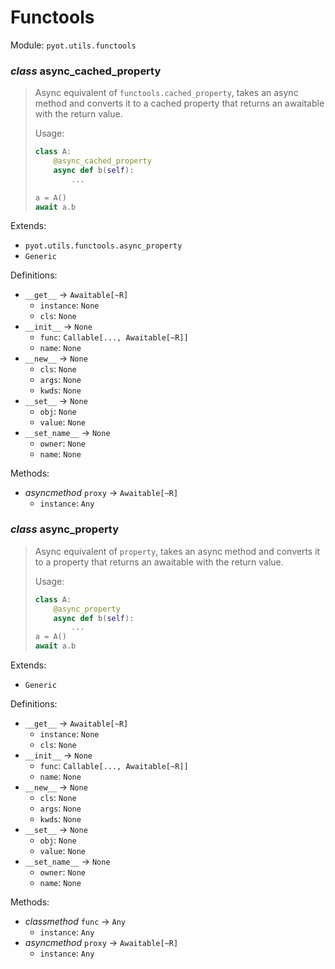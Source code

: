 # Functools 

Module: `pyot.utils.functools` 

### _class_ async_cached_property

> Async equivalent of `functools.cached_property`, takes an async method and
> converts it to a cached property that returns an awaitable with the return value.
> 
> Usage:
> ```python
> class A:
>     @async_cached_property
>     async def b(self):
>         ...
> 
> a = A()
> await a.b
> ```

Extends: 
* `pyot.utils.functools.async_property` 
* `Generic` 

Definitions: 
* `__get__` -> `Awaitable[~R]` 
  * `instance`: `None` 
  * `cls`: `None` 
* `__init__` -> `None` 
  * `func`: `Callable[..., Awaitable[~R]]` 
  * `name`: `None` 
* `__new__` -> `None` 
  * `cls`: `None` 
  * `args`: `None` 
  * `kwds`: `None` 
* `__set__` -> `None` 
  * `obj`: `None` 
  * `value`: `None` 
* `__set_name__` -> `None` 
  * `owner`: `None` 
  * `name`: `None` 

Methods: 
* _asyncmethod_ `proxy` -> `Awaitable[~R]` 
  * `instance`: `Any` 


### _class_ async_property

> Async equivalent of `property`, takes an async method and
> converts it to a property that returns an awaitable with the return value.
> 
> Usage:
> ```python
> class A:
>     @async_property
>     async def b(self):
>         ...
> a = A()
> await a.b
> ```

Extends: 
* `Generic` 

Definitions: 
* `__get__` -> `Awaitable[~R]` 
  * `instance`: `None` 
  * `cls`: `None` 
* `__init__` -> `None` 
  * `func`: `Callable[..., Awaitable[~R]]` 
  * `name`: `None` 
* `__new__` -> `None` 
  * `cls`: `None` 
  * `args`: `None` 
  * `kwds`: `None` 
* `__set__` -> `None` 
  * `obj`: `None` 
  * `value`: `None` 
* `__set_name__` -> `None` 
  * `owner`: `None` 
  * `name`: `None` 

Methods: 
* _classmethod_ `func` -> `Any` 
  * `instance`: `Any` 
* _asyncmethod_ `proxy` -> `Awaitable[~R]` 
  * `instance`: `Any` 



